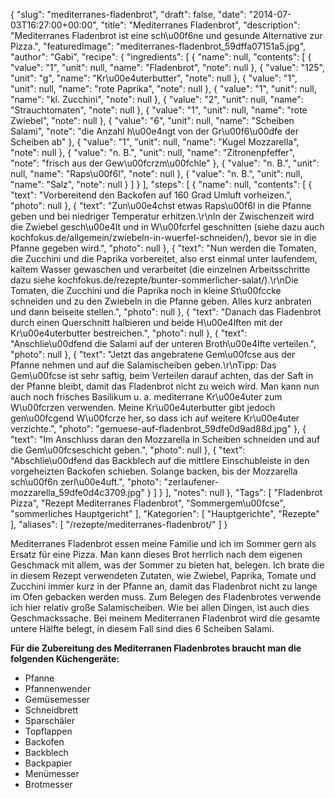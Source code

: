 {
    "slug": "mediterranes-fladenbrot",
    "draft": false,
    "date": "2014-07-03T16:27:00+00:00",
    "title": "Mediterranes Fladenbrot",
    "description": "Mediterranes Fladenbrot ist eine sch\u00f6ne und gesunde Alternative zur Pizza.",
    "featuredImage": "mediterranes-fladenbrot_59dffa07151a5.jpg",
    "author": "Gabi",
    "recipe": {
        "ingredients": [
            {
                "name": null,
                "contents": [
                    {
                        "value": "1",
                        "unit": null,
                        "name": "Fladenbrot",
                        "note": null
                    },
                    {
                        "value": "125",
                        "unit": "g",
                        "name": "Kr\u00e4uterbutter",
                        "note": null
                    },
                    {
                        "value": "1",
                        "unit": null,
                        "name": "rote Paprika",
                        "note": null
                    },
                    {
                        "value": "1",
                        "unit": null,
                        "name": "kl. Zucchini",
                        "note": null
                    },
                    {
                        "value": "2",
                        "unit": null,
                        "name": "Strauchtomaten",
                        "note": null
                    },
                    {
                        "value": "1",
                        "unit": null,
                        "name": "rote Zwiebel",
                        "note": null
                    },
                    {
                        "value": "6",
                        "unit": null,
                        "name": "Scheiben Salami",
                        "note": "die Anzahl h\u00e4ngt von der Gr\u00f6\u00dfe der Scheiben ab"
                    },
                    {
                        "value": "1",
                        "unit": null,
                        "name": "Kugel Mozzarella",
                        "note": null
                    },
                    {
                        "value": "n. B.",
                        "unit": null,
                        "name": "Zitronenpfeffer",
                        "note": "frisch aus der Gew\u00fcrzm\u00fchle"
                    },
                    {
                        "value": "n. B.",
                        "unit": null,
                        "name": "Raps\u00f6l",
                        "note": null
                    },
                    {
                        "value": "n. B.",
                        "unit": null,
                        "name": "Salz",
                        "note": null
                    }
                ]
            }
        ],
        "steps": [
            {
                "name": null,
                "contents": [
                    {
                        "text": "Vorbereitend den Backofen auf 160 Grad Umluft vorheizen.",
                        "photo": null
                    },
                    {
                        "text": "Zun\u00e4chst etwas Raps\u00f6l in die Pfanne geben und bei niedriger Temperatur erhitzen.\r\nIn der Zwischenzeit wird die Zwiebel gesch\u00e4lt und in W\u00fcrfel geschnitten (siehe dazu auch kochfokus.de\/allgemein\/zwiebeln-in-wuerfel-schneiden\/), bevor sie in die Pfanne gegeben wird.",
                        "photo": null
                    },
                    {
                        "text": "Nun werden die Tomaten, die Zucchini und die Paprika vorbereitet, also erst einmal unter laufendem, kaltem Wasser gewaschen und verarbeitet (die einzelnen Arbeitsschritte dazu siehe kochfokus.de\/rezepte\/bunter-sommerlicher-salat\/).\r\nDie Tomaten, die Zucchini und die Paprika noch in kleine St\u00fccke schneiden und zu den Zwiebeln in die Pfanne geben. Alles kurz anbraten und dann beiseite stellen.",
                        "photo": null
                    },
                    {
                        "text": "Danach das Fladenbrot durch einen Querschnitt halbieren und beide H\u00e4lften  mit der Kr\u00e4uterbutter  bestreichen.",
                        "photo": null
                    },
                    {
                        "text": "Anschlie\u00dfend die Salami auf der unteren Broth\u00e4lfte verteilen.",
                        "photo": null
                    },
                    {
                        "text": "Jetzt das angebratene Gem\u00fcse aus der Pfanne nehmen und auf die Salamischeiben geben.\r\nTipp: Das Gem\u00fcse ist sehr saftig, beim Verteilen darauf achten, das der Saft in der Pfanne bleibt, damit das Fladenbrot nicht zu weich wird. Man kann nun auch noch frisches Basilikum  u. a. mediterrane Kr\u00e4uter zum W\u00fcrzen verwenden. Meine Kr\u00e4uterbutter gibt jedoch gen\u00fcgend W\u00fcrze her, so dass ich auf weitere Kr\u00e4uter verzichte.",
                        "photo": "gemuese-auf-fladenbrot_59dfe0d9ad88d.jpg"
                    },
                    {
                        "text": "Im Anschluss daran den Mozzarella in Scheiben schneiden und auf die Gem\u00fcseschicht geben.",
                        "photo": null
                    },
                    {
                        "text": "Abschlie\u00dfend das Backblech auf die mittlere Einschubleiste in den vorgeheizten Backofen schieben. Solange backen, bis der Mozzarella sch\u00f6n zerl\u00e4uft.",
                        "photo": "zerlaufener-mozzarella_59dfe0d4c3709.jpg"
                    }
                ]
            }
        ],
        "notes": null
    },
    "Tags": [
        "Fladenbrot Pizza",
        "Rezept Mediterranes Fladenbrot",
        "Sommergem\u00fcse",
        "sommerliches Hauptgericht"
    ],
    "Kategorien": [
        "Hauptgerichte",
        "Rezepte"
    ],
    "aliases": [
        "\/rezepte\/mediterranes-fladenbrot\/"
    ]
}

Mediterranes Fladenbrot essen meine Familie und ich im Sommer gern als Ersatz für eine Pizza. Man kann dieses Brot herrlich nach dem eigenen Geschmack mit allem, was der Sommer zu bieten hat, belegen. Ich brate die in diesem Rezept verwendeten Zutaten, wie Zwiebel, Paprika, Tomate und Zucchini immer kurz in der Pfanne an, damit das Fladenbrot nicht zu lange im Ofen gebacken werden muss. Zum Belegen des Fladenbrotes verwende ich hier relativ große Salamischeiben. Wie bei allen Dingen, ist auch dies Geschmackssache. Bei meinem Mediterranen Fladenbrot wird die gesamte untere Hälfte belegt, in diesem Fall sind dies 6 Scheiben Salami.

**Für die Zubereitung des Mediterranen Fladenbrotes braucht man die folgenden Küchengeräte:**

 * Pfanne
 * Pfannenwender
 * Gemüsemesser
 * Schneidbrett
 * Sparschäler
 * Topflappen
 * Backofen
 * Backblech
 * Backpapier
 * Menümesser
 * Brotmesser
